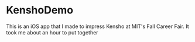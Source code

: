 # KenshoDemo
This is an iOS app that I made to impress Kensho at MIT's Fall Career Fair. It took me about an hour to put together
